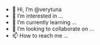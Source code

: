 - 👋 Hi, I’m @verytuna
- 👀 I’m interested in ...
- 🌱 I’m currently learning ...
- 💞️ I’m looking to collaborate on ...
- 📫 How to reach me ...

<!---
verytuna/verytuna is a ✨ special ✨ repository because its `README.md` (this file) appears on your GitHub profile.
You can click the Preview link to take a look at your changes.
--->
